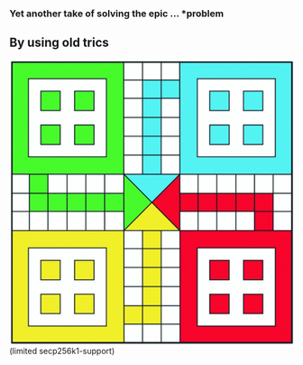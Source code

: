 ### Yet another take of solving the epic ... *problem 
## By using old trics
![screenshot](...)
(limited secp256k1-support)

[]('....')
